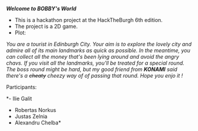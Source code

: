 ***Welcome to BOBBY's World***

- This is a hackathon project at the HackTheBurgh 6th edition.
- The project is a 2D game.
- Plot:

*You are a tourist in Edinburgh City. Your aim is to explore the lovely city and admire all of its main landmarks as quick as possible.
In the meantime, you can collect all the money that's been lying around and avoid the angry chavs. 
If you visit all the landmarks, you'll be treated for a special round.
The boss round might be hard, but my good friend from **KONAMI** said there's a ~~cheaty~~ cheezy way of of passing that round.
Hope you enjo it !*

Participants:

*- Ilie Galit
- Robertas Norkus
- Justas Zelnia
- Alexandru Chelba*
